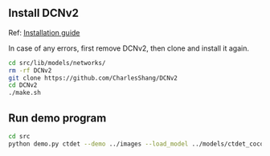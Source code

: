 ## Install DCNv2
Ref: [Installation guide](https://github.com/xingyizhou/CenterNet/issues/118)

In case of any errors, first remove DCNv2, then clone and install it again.
```sh
cd src/lib/models/networks/
rm -rf DCNv2
git clone https://github.com/CharlesShang/DCNv2
cd DCNv2
./make.sh
```

## Run demo program
```sh
cd src
python demo.py ctdet --demo ../images --load_model ../models/ctdet_coco_dla_2x.pth
```
